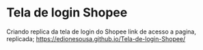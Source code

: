 # Tela de login Shopee
 Criando replica da tela de login do Shopee
link de acesso a pagina, replicada;
https://edionesousa.github.io/Tela-de-login-Shopee/